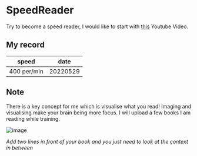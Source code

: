 # SpeedReader
Try to become a speed reader, I would like to start with [this](https://www.youtube.com/watch?v=HB__TF9rp0E) Youtube Video.

## My record
| speed       | date     |
| ----------- | -------- |
| 400 per/min | 20220529 |


## Note
There is a key concept for me which is visualise what you read! Imaging and visualising make your brain being more focus. I will upload a few books I am reading while training. 

![image](https://user-images.githubusercontent.com/25631641/170889193-af3efd88-9243-4d76-b621-1e64751d0b43.png)

_Add two lines in front of your book and you just need to look at the context in between_
